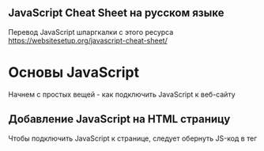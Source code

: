 ## JavaScript Cheat Sheet на русском языке
Перевод JavaScript шпаргкалки с этого ресурса
https://websitesetup.org/javascript-cheat-sheet/

# Основы JavaScript
Начнем с простых вещей - как подключить JavaScript к веб-сайту

## Добавление JavaScript на HTML страницу
Чтобы подключить JavaScript к странице, следует обернуть JS-код в тег <script>:
```
<script type="text/javascript">
//JS code goes here
</script>
```

## Вызываем JavaScript-фаил извне
JavaScript код можно разместить в своем собственном файле и вызвать его изнутри HTML. Так делают, когда следует разделить скрипты, выполняющие разные функции, чтобы избежать путаницы. Если ваш код находится в файле с именем myscript.js, его можно подключить таким образом:
```
<script src="myscript.js"></script><code></code>
```

## Добавляем комментарии к коду
Комментарии помогают понять, что происходит в вашем коде. Помните, что они должны быть помечены правильно, чтобы браузер не пытался их выполнить.

JavaScript предлагает вам две опции:
* Однострочные комментарии - комментируют лишь одну строку с помощью ```//```
* Многострочные комментарии - если вы хотите написать более длинные комментарии, поместите их в ```/ *``` и ```* /```, чтобы избежать их выполнения браузером.

# Переменные в JS
Переменная - зарезервированное место в памяти компьютера, которое можно использовать для сохранения некоторых данных и в последующем, выполнять нужные операций. Они могут быть вам знакомы со школьной скамьи. Как пример x, y, z использующиеся в уравнениях, в которые можно было подставить число для вычисления нужных значений.

## var, const, let
У вас есть три различных способа объявления переменной в JavaScript, каждая из которых имеет свои особенности:

* var — Переменная часто использующася в старых проектах. Может быть переназначена, но только внутри функции. Переменные типа ```var``` могут производить всплытие. Всплытие позволяет запускать объявленные функции выше, чем они объявлены в контексте функции.
* const — Не может быть переназначена, объявленна повторно и не подвержена всплытию.
* let — В отличии от ```const```, переменная ```let``` может быть переназначена, но не может быть объявлена повторно и тоже не подвержена всплытию.

## Типы данных
Переменные могут содержать различные типы значений и типов данных. Используйте знак равенства ```=```, чтобы присвоить их:

* Числа — ```var age = 23```
* Переменные — ```var x```
* Текст (строки) — ```var a = "init"```
* Операции — ```var b = 1 + 2 + 3```
* Истинные или ложные значения — ```var c = true```
* Константы — ```const PI = 3.14```
* Объекты — ```var name = {firstName:"John", lastName:"Doe"}```

Обратите внимание, что переменные чувствительны к регистру. Это означает, что ```lastname``` и ``` lastName``` будут обрабатываться как две разные переменные.

## Объекты
Объекты - определенный вид переменных, которые могут иметь свои собственные значения и методы. Последние являются действиями, которые вы можете совершать над объектами.
```
var person = {
    firstName:"John",
    lastName:"Doe",
    age:20,
    nationality:"German"
};
```

# Следующий уровень: Массивы
Далее в нашей шпаргалке JavaScript находятся массивы. Массивы являются частью разных языков программирования. Они помогают группировать переменные и свойства. Вот как это делается в JS:
```
var fruit = ["Banana", "Apple", "Pear"];
```
Теперь у вас есть массив с именем ```fruit```, который содержит три элемента, которые вы можете использовать в последующих операциях.

## Методы для работы с массивами
После того, как вы создали массивы, вы можете применить следующие методы:

* ```concat()``` — Объединяет несколько массивов в один
* ```indexOf()``` — Ищет индекс элемента в массиве, если элемента нет - возращает -1
* ```join()``` — Объединяет элементы массива в одну строку и возращает эту строку
* ```lastIndexOf()``` — Ищет последний встречающийся индекс элемента в массиве
* ```pop()``` — Удаляет последний элемент массива
* ```push()``` — Добавляет новый элемент в конце
* ```reverse()``` — Сортировка элементов в обратном порядке
* ```shift()``` — Удаляет первый элемент массива
* ```slice()``` — Возвращает новый массив, содержащий копию части исходного массива
* ```sort()``` — Сортирует элементы по алфавиту
* ```splice()``` — Изменяет содержимое массива, удаляя существующие элементы и/или добавляя новые.
* ```toString()``` — Преобразует элементы в строку
* ```unshift()``` — Добавляет новый элемент в начало массива
* ```valueOf()``` — Возвращает примитивное значение указанного объекта, чаще всего используется для преобразования в число

# Операторы
Если у вас есть переменные, вы можете использовать их для выполнения различных видов операций:

## Простые операторы
* ```+``` — Сложение
* ```-``` — Вычитание
* ```*``` — Умножение
* ```/``` — Деление
* ```(...)``` — Скобки - оператор группировки, операции в них выполняются раньше остальных внутри выражения
* ```%``` — Остаток от деления
* ```++``` — Инкремент числа (+1 к значению)
* ```--``` — Декремент числа (-1 от значения)

## Операторы сравнения
* ```==``` — Возвращает true, если операнды равны.
* ```===``` — Строгое равенство. Возвращает true, если операнды равны и имеют одинаковый тип.
* ```!=``` — Возвращает true, если операнды не равны.
* ```!==``` — Строгое неравенство. Возвращает true, если операнды не равны и/или имеют разный тип.
* ```>``` — Больше
* ```<``` — Меньше
* ```>=``` — Больше или равно
* ```<=``` — Меньше или равно
* ```?``` — Тернарный оператор (условие ? возращает значение если истина : возращает значение если ложь)

## Логические операторы
* ```&&``` — Логический оператор И
* ```||``` — Логический оператор ИЛИ
* ```!``` — Логическое НЕ

## Битовые операторы
* ```&``` — Возвращает единицу в каждой битовой позиции, для которой соответствующие биты обеих операндов являются единицами.
* ```|``` — Возвращает единицу в каждой битовой позиции, для которой один из соответствующих битов или оба бита операндов являются единицами.
* ```~``` — Заменяет биты операнда на противоположные
* ```^``` — Возвращает единицу в каждой битовой позиции, для которой только один из соответствующих битов операндов является единицей.
* ```<<``` — Сдвигает в двоичном представлении на бит влево
* ```>>``` — Сдвигает в двоичном представлении на бит вправо
* ```>>>``` — Сдвигает в двоичном представлении на бит вправо, отбрасывая сдвигаемые биты

# Функции
Функции JavaScript - блоки кода, которые выполняют определенную задачу. Простейшая функция выглядит следующим образом:
```
function name(parameter1, parameter2, parameter3) {
    // то, что должна выполнить функция
}
```
Как видите, она состоит из ключевого слова ```function``` и ее имени. Параметры функции находятся в скобках, а в фигурных скобках - то что функция выполняет. Вы можете создать свою собственную функцию, но чтобы сделать вашу жизнь чуть проще - есть ряд функций и методов встроенных в JS.

## Вывод данных
Используйте следующие функции для вывода данных:

* ```alert()``` — Вывод данных в окне браузера (по идее должно использоваться как окно предупреждения, но чаще используется начинающими разработчиками для разработки первых программ)
* ```confirm()``` — Открывает диалоговое окно с выбором "да / нет" и возвращает true / false в зависимости от клика пользователя
* ```console.log()``` — Записывает информацию в консоль браузера, довольно неплохо подходит для отладки кода
* ```document.write()``` — Дописывает текст в текущее место HTML ещё до того, как браузер построит из него DOM.
* ```prompt()``` — Создает диалоговое окно для пользовательского ввода

## Глобальные функции
Глобальные функции - функции встроенные в каждый браузерподдерживающий JavaScript.

* ```decodeURI()``` — Декодирует [Uniform Resource Identifier](https://ru.wikipedia.org/wiki/URI "Википедия url") в читабельный вид
* ```decodeURIComponent()``` — Декодирует последовательности символов в URI компоненте
* ```encodeURI()``` — Кодирует URI в UTF-8
* ```encodeURIComponent()``` — Тоже самое только для URI компонентов
* ```eval()``` — Выполняет код JavaScript, представленный в виде строки (например, eval('2 + 2') вернет 4)
* ```isFinite()``` — Определяет, является ли переданное значение конечным числом
* ```isNaN()``` — Определяет, является ли значение NaN или нет
* ```Number()``` — Возвращает число, преобразованное из его аргумента
* ```parseFloat()``` — Принимает строку в качестве аргумента и возвращает десятичное число
* ```parseInt()``` — принимает строку в качестве аргумента и возвращает целое число

# Циклы в JavaScript
Циклы являются частью большинства языков программирования. Они позволяют выполнять блоки кода нужное количество раз с разными значениями:
```
for (значение до запуска; условие прерывания; изменение значения после совершения итерации) {
    // необходимые действия во время цикла
}
```
У вас есть несколько параметров для создания циклов:

* ```for``` — Самый распространенный способ создания цикла в JavaScript
* ```while``` — Устанавливает условия, при которых выполняется цикл
* ```do while``` — Похожий на ```while``` цикл, но он выполняется по крайней мере один раз и в конце выполняет проверку, чтобы проверить, выполнено ли условие для повторного выполнения
* ```break``` — Используется для остановки и выхода из цикла при определенных условиях
* ```continue``` — Пропускает части цикла, если соблюдены определенные условия

# If – Else Statements
Используя ```if``` и ```else```, вы cможете установить условия, для выполнения вашего кода. Если применяются определенные условия, что-то выполняется, если нет - выполняется что-то другое.
```
if (условие) {
    // выполняется, если условие выполнено
} else {
    // выполняется, если условие не выполнено
}
```
Концепция, похожая на ```if else```, - это выражение ``` switch```. Однако, используя ``` switch```, вы выбираете один из нескольких блоков кода для выполнения.
```
switch (состояние) {
  case state1:
    // выполняется, если состояние = state1
    break;
  case state2:
    // выполняется, если состояние = state2
    break;
  default:
    // выполняется, по умолчанию
}
```

# Внимание
Информация следующая далее находится в процессе перевода на русский язык

```
^^^^^^^^^^^^^^^^^^^^^^^^^^^^^^^^^^^^^^^^^^^^^^^^^^^^^^^^^^^^^^^^^^^^^^^^^^^^^^^^^^^^^^^^^^^^^^^^^^^^^^^^^^^^^^^
```

# Strings
Strings are what JavaScript calls text that does not perform a function but can appear on the screen.
```
var person = "John Doe";
```
In this case, ```John Doe``` is the string.

## Escape Characters
In JavaScript, strings are marked with single or double quotes. If you want to use quotation marks in a string, you need to use special characters:

* ```\'``` — Single quote
* ```\"``` — Double quote

Aside from that you also have additional escape characters:
* ```\\``` — Backslash
* ```\b``` — Backspace
* ```\f``` — Form feed
* ```\n``` — New line
* ```\r``` — Carriage return
* ```\t``` — Horizontal tabulator
* ```\v``` — Vertical tabulator

## String Methods
There are many different ways to work with strings:

* ```charAt()``` — Returns a character at a specified position inside a string
* ```charCodeAt()``` — Gives you the unicode of a character at that position
* ```concat()``` — Concatenates (joins) two or more strings into one
* ```fromCharCode()``` — Returns a string created from the specified sequence of UTF-16 code units
* ```indexOf()``` — Provides the position of the first occurrence of a specified text within a string
* ```lastIndexOf()``` — Same as ```indexOf()``` but with the last occurrence, searching backward
* ```match()``` — Retrieves the matches of a string against a search pattern
* ```replace()``` — Find and replace specified text in a string
* ```search()``` — Executes a search for a matching text and returns its position
* ```slice()``` — Extracts a section of a string and returns it as a new string
* ```split()``` — Splits a string object into an array of strings at a specified position
* ```substr()``` —  Similar to ```slice()``` but extracts a substring depending on a specified number of characters
* ```substring()``` — Also similar to ```slice()``` but can’t accept negative indices
* ```toLowerCase()``` — Convert strings to lower case
* ```toUpperCase()``` — Convert strings to upper case
* ```valueOf()``` — Returns the primitive value (that has no properties or methods) of a string object

# Regular Expression Syntax
Regular expressions are search patterns used to match character combinations in strings. The search pattern can be used for text search and text replace operations.

## Pattern Modifiers
* e — Evaluate replacement
* i — Perform case-insensitive matching
* g — Perform global matching
* m — Perform multiple line matching
* s — Treat strings as a single line
* x — Allow comments and whitespace in the pattern
* U — Ungreedy pattern

## Brackets
* [abc] — Find any of the characters between the brackets
* [^abc] — Find any character which are not in the brackets
* [0-9] — Used to find any digit from 0 to 9
* [A-z] — Find any character from uppercase A to lowercase z
* (a|b|c) — Find any of the alternatives separated with |

## Metacharacters
* . — Find a single character, except newline or line terminator
* \w — Word character
* \W — Non-word character
* \d — A digit
* \D — A non-digit character
* \s — Whitespace character
* \S — Non-whitespace character
* \b — Find a match at the beginning/end of a word
* \B — A match not at the beginning/end of a word
* \0 — NUL character
* \n — A new line character
* \f — Form feed character
* \r — Carriage return character
* \t — Tab character
* \v — Vertical tab character
* \xxx — The character specified by an octal number xxx
* \xdd — Character specified by a hexadecimal number dd
* \uxxxx — The Unicode character specified by a hexadecimal number xxxx

## Quantifiers
* n+ — Matches any string that contains at least one n
* n* — Any string that contains zero or more occurrences of n
* n? — A string that contains zero or one occurrence of n
* n{X} — String that contains a sequence of X n’s
* n{X,Y} — Strings that contain a sequence of X to Y n’s
* n{X,} — Matches any string that contains a sequence of at least X n’s
* n$ — Any string with n at the end of it
* ^n — String with n at the beginning of it
* ?=n — Any string that is followed by a specific string n
* ?!n — String that is not followed by a specific string ni

# Numbers and Math
In JavaScript, you can also work with numbers, constants and perform mathematical functions.

## Number Properties
* MAX_VALUE — The maximum numeric value representable in JavaScript
* MIN_VALUE — Smallest positive numeric value representable in JavaScript
* NaN — The “Not-a-Number” value
* NEGATIVE_INFINITY — The negative Infinity value
* POSITIVE_INFINITY — Positive Infinity value

## Number Methods
* toExponential() — Returns the string with a rounded number written as exponential notation
* toFixed() — Returns the string of a number with a specified number of decimals
* toPrecision() — String of a number written with a specified length
* toString() — Returns a number as a string
* valueOf() — Returns a number as a number

## Math Properties
* E — Euler’s number
* LN2 — The natural logarithm of 2
* LN10 — Natural logarithm of 10
* LOG2E — Base 2 logarithm of E
* LOG10E — Base 10 logarithm of E
* PI — The number PI
* SQRT1_2 — Square root of 1/2
* SQRT2 — The square root of 2

## Math Methods
* abs(x) — Returns the absolute (positive) value of x
* acos(x) — The arccosine of x, in radians
* asin(x) — Arcsine of x, in radians
* atan(x) — The arctangent of x as a numeric value
* atan2(y,x) — Arctangent of the quotient of its arguments
* ceil(x) — Value of x rounded up to its nearest integer
* cos(x) — The cosine of x (x is in radians)
* exp(x) — Value of Ex
* floor(x) — The value of x rounded down to its nearest integer
* log(x) — The natural logarithm (base E) of x
* max(x,y,z,...,n) — Returns the number with the highest value
* min(x,y,z,...,n) — Same for the number with the lowest value
* pow(x,y) — X to the power of y
* random() — Returns a random number between 0 and 1
* round(x) — The value of x rounded to its nearest integer
* sin(x) — The sine of x (x is in radians)
* sqrt(x) — Square root of x
* tan(x) — The tangent of an angle

# Dealing with Dates in JavaScript
You can also work with and modify dates and time with JavaScript. This is the next chapter in the JavaScript cheat sheet.

## Setting Dates
* Date() — Creates a new date object with the current date and time
* Date(2017, 5, 21, 3, 23, 10, 0) — Create a custom date object. The numbers represent a year, month, day, hour, minutes, seconds, milliseconds. You can omit anything you want except for year and month.
* Date("2017-06-23") — Date declaration as a string

## Pulling Date and Time Values
* getDate() — Get the day of the month as a number (1-31)
* getDay() —  The weekday as a number (0-6)
* getFullYear() — Year as a four-digit number (yyyy)
* getHours() — Get the hour (0-23)
* getMilliseconds() — The millisecond (0-999)
* getMinutes() — Get the minute (0-59)
* getMonth() —  Month as a number (0-11)
* getSeconds() — Get the second (0-59)
* getTime() — Get the milliseconds since January 1, 1970
* getUTCDate() — The day (date) of the month in the specified date according to universal time (also available for day, month, full year, hours, minutes etc.)
* parse — Parses a string representation of a date and returns the number of milliseconds since January 1, 1970

## Set Part of a Date
* setDate() — Set the day as a number (1-31)
* setFullYear() — Sets the year (optionally month and day)
* setHours() — Set the hour (0-23)
* setMilliseconds() — Set milliseconds (0-999)
* setMinutes() — Sets the minutes (0-59)
* setMonth() — Set the month (0-11)
* setSeconds() — Sets the seconds (0-59)
* setTime() — Set the time (milliseconds since January 1, 1970)
* setUTCDate() — Sets the day of the month for a specified date according to universal time (also available for day, month, full year, hours, minutes etc.)

# DOM Mode
The DOM is the Document Object Model of a page. It is the code of the structure of a webpage. JavaScript comes with a lot of different ways to create and manipulate HTML elements (called nodes).

## Node Properties
* attributes — Returns a live collection of all attributes registered to an element
* baseURI — Provides the absolute base URL of an HTML element
* childNodes — Gives a collection of an element’s child nodes
* firstChild — Returns the first child node of an element
* lastChild — The last child node of an element
* nextSibling — Gives you the next node at the same node tree level
* nodeName —Returns the name of a node
* nodeType —  Returns the type of a node
* nodeValue — Sets or returns the value of a node
* ownerDocument — The top-level document object for this node
* parentNode — Returns the parent node of an element
* previousSibling — Returns the node immediately preceding the current one
* textContent — Sets or returns the textual content of a node and its descendants

## Node Methods
* appendChild() — Adds a new child node to an element as the last child node
* cloneNode() — Clones an HTML element
* compareDocumentPosition() — Compares the document position of two elements
* getFeature() — Returns an object which implements the APIs of a specified feature
* hasAttributes() — Returns true if an element has any attributes, otherwise false
* hasChildNodes() — Returns true if an element has any child nodes, otherwise false
* insertBefore() — Inserts a new child node before a specified, existing child node
* isDefaultNamespace() — Returns true if a specified namespaceURI is the default, otherwise false
* isEqualNode() — Checks if two elements are equal
* isSameNode() — Checks if two elements are the same node
* isSupported() — Returns true if a specified feature is supported on the element
* lookupNamespaceURI() — Returns the namespace URI associated with a given node
* lookupPrefix() — Returns a DOMString containing the prefix for a given namespace URI, if present
* normalize() — Joins adjacent text nodes and removes empty text nodes in an element
* removeChild() — Removes a child node from an element
* replaceChild() — Replaces a child node in an element

## Element Methods
* getAttribute() — Returns the specified attribute value of an element node
* getAttributeNS() — Returns string value of the attribute with the specified namespace and name
* getAttributeNode() — Gets the specified attribute node
* getAttributeNodeNS() — Returns the attribute node for the attribute with the given namespace and name
* getElementsByTagName() — Provides a collection of all child elements with the specified tag name
* getElementsByTagNameNS() —  Returns a live HTMLCollection of elements with a certain tag name belonging to the given namespace
* hasAttribute() — Returns true if an element has any attributes, otherwise false
* hasAttributeNS() — Provides a true/false value indicating whether the current element in a given namespace has the specified attribute
* removeAttribute() — Removes a specified attribute from an element
* removeAttributeNS() — Removes the specified attribute from an element within a certain namespace
* removeAttributeNode() — Takes away a specified attribute node and returns the removed node
* setAttribute() — Sets or changes the specified attribute to a specified value
* setAttributeNS() —  Adds a new attribute or changes the value of an attribute with the given namespace and name
* setAttributeNode() — Sets or changes the specified attribute node
* setAttributeNodeNS() — Adds a new namespaced attribute node to an element

# Working with the User Browser
Besides HTML elements, JavaScript is also able to take into account the user browser and incorporate its properties into the code.

## Window Properties
* closed — Checks whether a window has been closed or not and returns true or false
* defaultStatus — Sets or returns the default text in the status bar of a window
* document — Returns the document object for the window
* frames — Returns all <iframe> elements in the current window
* history — Provides the History object for the window
* innerHeight — The inner height of a window’s content area
* innerWidth — The inner width of the content area
* length — Find out the number of  <iframe> elements in the window
* location — Returns the location object for the window
* name — Sets or returns the name of a window
* navigator — Returns the Navigator object for the window
* opener — Returns a reference to the window that created the window
* outerHeight — The outer height of a window, including toolbars/scrollbars
* outerWidth — The outer width of a window, including toolbars/scrollbars
* pageXOffset — Number of pixels the current document has been scrolled horizontally
* pageYOffset — Number of pixels the document has been scrolled vertically
* parent — The parent window of the current window
* screen — Returns the Screen object for the window
* screenLeft — The horizontal coordinate of the window (relative to the screen)
* screenTop — The vertical coordinate of the window
* screenX — Same as screenLeft but needed for some browsers
* screenY — Same as screenTop but needed for some browsers
* self — Returns the current window
* status — Sets or returns the text in the status bar of a window
* top — Returns the topmost browser window
    
## Window Methods
* alert() — Displays an alert box with a message and an OK button
* blur() — Removes focus from the current window
* clearInterval() — Clears a timer set with setInterval()
* clearTimeout() — Clears a timer set with setTimeout()
* close() — Closes the current window
* confirm() — Displays a dialogue box with a message and an OK and Cancel button
* focus() — Sets focus to the current window
* moveBy() — Moves a window relative to its current position
* moveTo() — Moves a window to a specified position
* open() — Opens a new browser window
* print() — Prints the content of the current window
* prompt() — Displays a dialogue box that prompts the visitor for input
* resizeBy() — Resizes the window by the specified number of pixels
* resizeTo() — Resizes the window to a specified width and height
* scrollBy() — Scrolls the document by a specified number of pixels
* scrollTo() — Scrolls the document to specified coordinates
* setInterval() — Calls a function or evaluates an expression at specified intervals
* setTimeout() — Calls a function or evaluates an expression after a specified interval
* stop() — Stops the window from loading

## Screen Properties
* availHeight — Returns the height of the screen (excluding the Windows Taskbar)
* availWidth — Returns the width of the screen (excluding the Windows Taskbar)
* colorDepth — Returns the bit depth of the color palette for displaying images
* height — The total height of the screen
* pixelDepth — The color resolution of the screen in bits per pixel
* width — The total width of the screen

# JavaScript Events
Events are things that can happen to HTML elements and are performed by the user. The programming language can listen for these events and trigger actions in the code. No JavaScript cheat sheet would be complete without them.

## Mouse
* onclick — The event occurs when the user clicks on an element
* oncontextmenu — User right-clicks on an element to open a context menu
* ondblclick — The user double-clicks on an element
* onmousedown — User presses a mouse button over an element
* onmouseenter — The pointer moves onto an element
* onmouseleave — Pointer moves out of an element
* onmousemove — The pointer is moving while it is over an element
* onmouseover — When the pointer is moved onto an element or one of its children
* onmouseout — User moves the mouse pointer out of an element or one of its children
* onmouseup — The user releases a mouse button while over an element

##Keyboard
* onkeydown — When the user is pressing a key down
* onkeypress — The moment the user starts pressing a key
* onkeyup — The user releases a key

## Frame
* onabort — The loading of a media is aborted
* onbeforeunload — Event occurs before the document is about to be unloaded
* onerror — An error occurs while loading an external file
* onhashchange — There have been changes to the anchor part of a URL
* onload — When an object has loaded
* onpagehide — The user navigates away from a webpage
* onpageshow — When the user navigates to a webpage
* onresize — The document view is resized
* onscroll — An element’s scrollbar is being scrolled
* onunload — Event occurs when a page has unloaded

## Form
* onblur — When an element loses focus
* onchange — The content of a form element changes (for <input>, <select> and <textarea>)
* onfocus — An element gets focus
* onfocusin — When an element is about to get focus
* onfocusout — The element is about to lose focus
* oninput — User input on an element
* oninvalid — An element is invalid
* onreset — A form is reset
* onsearch — The user writes something in a search field (for <input="search">)
* onselect — The user selects some text (for <input> and <textarea>)
* onsubmit — A form is submitted
    
## Drag
* ondrag — An element is dragged
* ondragend — The user has finished dragging the element
* ondragenter — The dragged element enters a drop target
* ondragleave — A dragged element leaves the drop target
* ondragover — The dragged element is on top of the drop target
* ondragstart — User starts to drag an element
* ondrop — Dragged element is dropped on the drop target

## Clipboard
* oncopy — User copies the content of an element
* oncut — The user cuts an element’s content
* onpaste — A user pastes content in an element

## Media
* onabort — Media loading is aborted
* oncanplay — The browser can start playing media (e.g. a file has buffered enough)
* oncanplaythrough — The browser can play through media without stopping
* ondurationchange — The duration of the media changes
* onended — The media has reached its end
* onerror — Happens when an error occurs while loading an external file
* onloadeddata — Media data is loaded
* onloadedmetadata — Metadata (like dimensions and duration) are loaded
* onloadstart —  The browser starts looking for specified media
* onpause — Media is paused either by the user or automatically
* onplay — The media has been started or is no longer paused
* onplaying — Media is playing after having been paused or stopped for buffering
* onprogress — The browser is in the process of downloading the media
* onratechange — The playing speed of the media changes
* onseeked — User is finished moving/skipping to a new position in the media
* onseeking — The user starts moving/skipping
* onstalled — The browser is trying to load the media but it is not available
* onsuspend — The browser is intentionally not loading media
* ontimeupdate — The playing position has changed (e.g. because of fast forward)
* onvolumechange — Media volume has changed (including mute)
* onwaiting — Media paused but expected to resume (for example, buffering)

## Animation
* animationend — A CSS animation is complete
* animationiteration — CSS animation is repeated
* animationstart — CSS animation has started

## Other
* transitionend — Fired when a CSS transition has completed
* onmessage — A message is received through the event source
* onoffline — The browser starts to work offline
* ononline — The browser starts to work online
* onpopstate — When the window’s history changes
* onshow — A <menu> element is shown as a context menu
* onstorage — A Web Storage area is updated
* ontoggle — The user opens or closes the <details> element
* onwheel — Mouse wheel rolls up or down over an element
* ontouchcancel — Screen-touch is interrupted
* ontouchend — User’s finger is removed from a touch-screen
* ontouchmove — A finger is dragged across the screen
* ontouchstart — A finger is placed on the touch-screen
    
# Errors
When working with JavaScript, different errors can occur. There are several ways of handling them:

* try — Lets you define a block of code to test for errors
* catch — Set up a block of code to execute in case of an error
* throw — Create custom error messages instead of the standard JavaScript errors
* finally — Lets you execute code, after try and catch, regardless of the result

## Error Name Values
JavaScript also has a built-in error object. It has two properties:

* name — Sets or returns the error name
* message — Sets or returns an error message in string from
The error property can return six different values as its name:

* EvalError — An error has occurred in the eval() function
* RangeError — A number is “out of range”
* ReferenceError — An illegal reference has occurred
* SyntaxError — A syntax error has occurred
* TypeError — A type error has occurred
* URIError — An encodeURI() error has occurred

# The JavaScript Cheat Sheet in a Nutshell
JavaScript is gaining much importance as a programming language. It is increasingly the go-to language for building web properties thanks to its proven track record and benefits.

In the JavaScript cheat sheet above, we have compiled many of the most basic and important operators, functions, principles, and methods. It provides a good overview of the language and a reference for both developers and learners. We hope you have found it useful.
